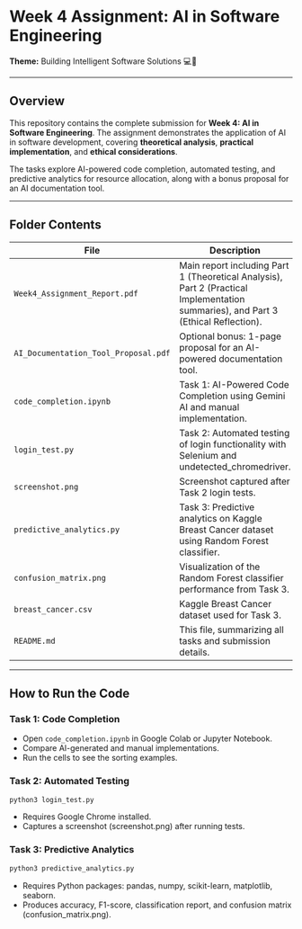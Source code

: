 # Week 4 Assignment: AI in Software Engineering
**Theme:** Building Intelligent Software Solutions 💻🤖  

---

## Overview
This repository contains the complete submission for **Week 4: AI in Software Engineering**. The assignment demonstrates the application of AI in software development, covering **theoretical analysis**, **practical implementation**, and **ethical considerations**.  

The tasks explore AI-powered code completion, automated testing, and predictive analytics for resource allocation, along with a bonus proposal for an AI documentation tool.  

---

## Folder Contents

| File | Description |
|------|-------------|
| `Week4_Assignment_Report.pdf` | Main report including Part 1 (Theoretical Analysis), Part 2 (Practical Implementation summaries), and Part 3 (Ethical Reflection). |
| `AI_Documentation_Tool_Proposal.pdf` | Optional bonus: 1-page proposal for an AI-powered documentation tool. |
| `code_completion.ipynb` | Task 1: AI-Powered Code Completion using Gemini AI and manual implementation. |
| `login_test.py` | Task 2: Automated testing of login functionality with Selenium and undetected_chromedriver. |
| `screenshot.png` | Screenshot captured after Task 2 login tests. |
| `predictive_analytics.py` | Task 3: Predictive analytics on Kaggle Breast Cancer dataset using Random Forest classifier. |
| `confusion_matrix.png` | Visualization of the Random Forest classifier performance from Task 3. |
| `breast_cancer.csv` | Kaggle Breast Cancer dataset used for Task 3. |
| `README.md` | This file, summarizing all tasks and submission details. |

---

## How to Run the Code

### Task 1: Code Completion
- Open `code_completion.ipynb` in Google Colab or Jupyter Notebook.
- Compare AI-generated and manual implementations.
- Run the cells to see the sorting examples.

### Task 2: Automated Testing
```bash
python3 login_test.py
```
- Requires Google Chrome installed.
- Captures a screenshot (screenshot.png) after running tests.

### Task 3: Predictive Analytics
```bash
python3 predictive_analytics.py
```
- Requires Python packages: pandas, numpy, scikit-learn, matplotlib, seaborn.
- Produces accuracy, F1-score, classification report, and confusion matrix (confusion_matrix.png).
